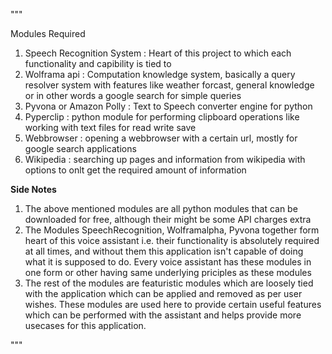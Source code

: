 """

Modules Required
1. Speech Recognition System : Heart of this project to which each functionality and capibility is tied to
2. Wolframa api : Computation knowledge system, basically a query resolver system with features like weather forcast,
   general knowledge or in other words a google search for simple queries
3. Pyvona or Amazon Polly : Text to Speech converter engine for python
4. Pyperclip : python module for performing clipboard operations like working with text files for read write save
5. Webbrowser : opening a webbrowser with a certain url, mostly for google search applications
6. Wikipedia : searching up pages and information from wikipedia with options to onlt get the required
   amount of information

****Side Notes****
1. The above mentioned modules are all python modules that can be downloaded for free, although their might be some API charges extra
2. The Modules SpeechRecognition, Wolframalpha, Pyvona together form heart of this voice assistant i.e. their functionality is absolutely
   required at all times, and without them this application isn't capable of doing what it is supposed to do. Every voice assistant has
   these modules in one form or other having same underlying priciples as these modules
3. The rest of the modules are featuristic modules which are loosely tied with the application which can be applied and removed as per
   user wishes. These modules are used here to provide certain useful features which can be performed with the assistant and helps provide
   more usecases for this application.

"""


